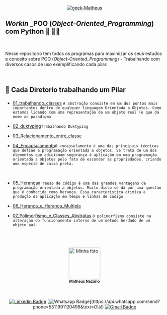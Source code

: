 <p align = "center">
  <a href="https://www.linkedin.com/in/matheus-naz%C3%A1rio-676411b3/">
    <img src="https://i.ibb.co/1LyDXjc/geek-Matheus.png" alt="geek-Matheus" border="0" /></a>
</p>

## _Workin_ _POO (_Object-Oriented_Programming_) com Python 🐍 🤖🚩

<br>

<p align = "center" id = "project">

  Nesse repositorio tem todos os programas para maximizar os seus estudos e conceito sobre POO (_Object-Oriented_Programming_) - Trabalhando com diversos casos de uso exemplificando cada pilar.
 
</p>

<br>

<h2 id = "techs">

  🚀 Cada Diretorio trabalhando um Pilar 

</h2>



- [01_trabalhando_classes](https://github.com/Matheus-Nazario/Work_POO_PY/tree/main/01_trabalhando_classes)  `A abstração consiste em um dos pontos mais importantes dentro de qualquer linguagem Orientada a Objetos. Como estamos lidando com uma representação de um objeto real (o que dá nome ao paradigma`</br>

- [02_duktyping](https://github.com/Matheus-Nazario/Work_POO_PY/tree/main/02_duktyping)`Trabalhando Duktyping`</br>

- [03_Relacionamento_entre_classe](https://github.com/Matheus-Nazario/Work_POO_PY/tree/main/03_Relacionamento_entre_classes) </br> 


- [04_Encapsulamento](https://github.com/Matheus-Nazario/Work_POO_PY/tree/main/04_Encapsulamento)`O encapsulamento é uma das principais técnicas que define a programação orientada a objetos. Se trata de um dos elementos que adicionam segurança à aplicação em uma programação orientada a objetos pelo fato de esconder as propriedades, criando uma espécie de caixa preta.`
</br> 

- [05_Herança](https://github.com/Matheus-Nazario/Work_POO_PY/tree/main/05_Heran%C3%A7a)`O reuso de código é uma das grandes vantagens da programação orientada a objetos. Muito disso se dá por uma questão que é conhecida como herança. Essa característica otimiza a produção da aplicação em tempo e linhas de código`</br> 

- [06_Herança_e_Herança_Multipla](https://github.com/Matheus-Nazario/Work_POO_PY/tree/main/06_Heran%C3%A7a_e_Heran%C3%A7a_Multipla)


- [07_Polimorfismo_e_Classes_Abstratas](https://github.com/Matheus-Nazario/Work_POO_PY/tree/main/07_Polimorfismo_e_Classes_Abstratas) `O polimorfismo consiste na alteração do funcionamento interno de um método herdado de um objeto pai.`
</br> 


<br>
</br>

<center>
<a href="https://github.com/Matheus-Nazario">
  <img src = "https://avatars.githubusercontent.com/u/58954901?v=4" width = "100px;" alt = "Minha foto" />
  <br />
  <sub> <b> Matheus Nazário </b> </sub>
</a>

<br />
<br />

<br/>

[![Linkedin Badge](https://img.shields.io/badge/-LinkedIn-blue?style=for-the-badge&logo=Linkedin&logoColor=white&link=https://www.linkedin.com/in/matheus-nazário-676411b3/)](https://www.linkedin.com/in/matheus-nazário-676411b3/)
[![Whatsapp Badge](https://img.shields.io/badge/-Whatsapp-4CA143?style=for-the-badge&labelColor=4CA143&logo=whatsapp&logoColor=white&link=https://api.whatsapp.com/send?phone=5511991120496&text=Olá!)](https://api.whatsapp.com/send?phone=5511991120496&text=Olá!)
[![Gmail Badge](https://img.shields.io/badge/-Gmail-c14438?style=for-the-badge&logo=Gmail&logoColor=white&link=mailto:matheus.nazario@aluno.faculdadeimpacta.com.br
)](mailto:matheus.nazario@aluno.faculdadeimpacta.com.br
)

</center>
